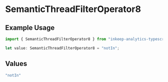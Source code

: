 # SemanticThreadFilterOperator8

## Example Usage

```typescript
import { SemanticThreadFilterOperator8 } from "inkeep-analytics-typescript/models/components";

let value: SemanticThreadFilterOperator8 = "notIn";
```

## Values

```typescript
"notIn"
```